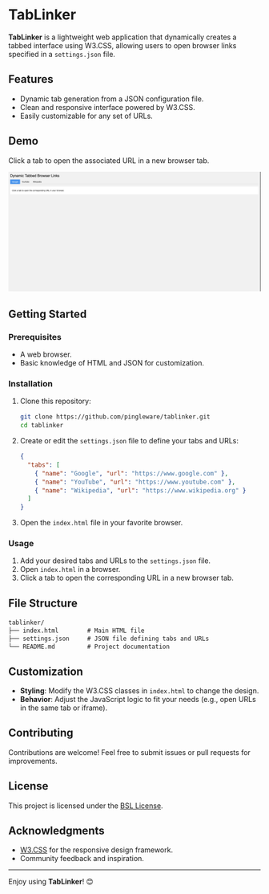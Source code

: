 # TabLinker

**TabLinker** is a lightweight web application that dynamically creates a tabbed interface using W3.CSS, allowing users to open browser links specified in a `settings.json` file.

## Features
- Dynamic tab generation from a JSON configuration file.
- Clean and responsive interface powered by W3.CSS.
- Easily customizable for any set of URLs.

## Demo
Click a tab to open the associated URL in a new browser tab.

![Screenshot of TabLinker](./screenshot.png)  

## Getting Started

### Prerequisites
- A web browser.
- Basic knowledge of HTML and JSON for customization.

### Installation
1. Clone this repository:
   ```bash
   git clone https://github.com/pingleware/tablinker.git
   cd tablinker
   ```
2. Create or edit the `settings.json` file to define your tabs and URLs:
   ```json
   {
     "tabs": [
       { "name": "Google", "url": "https://www.google.com" },
       { "name": "YouTube", "url": "https://www.youtube.com" },
       { "name": "Wikipedia", "url": "https://www.wikipedia.org" }
     ]
   }
   ```
3. Open the `index.html` file in your favorite browser.

### Usage
1. Add your desired tabs and URLs to the `settings.json` file.
2. Open `index.html` in a browser.
3. Click a tab to open the corresponding URL in a new browser tab.

## File Structure
```
tablinker/
├── index.html        # Main HTML file
├── settings.json     # JSON file defining tabs and URLs
└── README.md         # Project documentation
```

## Customization
- **Styling**: Modify the W3.CSS classes in `index.html` to change the design.
- **Behavior**: Adjust the JavaScript logic to fit your needs (e.g., open URLs in the same tab or iframe).

## Contributing
Contributions are welcome! Feel free to submit issues or pull requests for improvements.

## License
This project is licensed under the [BSL License](LICENSE).

## Acknowledgments
- [W3.CSS](https://www.w3schools.com/w3css/) for the responsive design framework.  
- Community feedback and inspiration.  

---

Enjoy using **TabLinker**! 😊